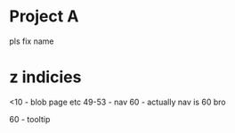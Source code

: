 # Project A

pls fix name

# z indicies

<10 - blob page etc
49-53 - nav
60 - actually nav is 60 bro

60 - tooltip
